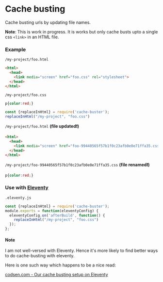 # Cache busting

Cache busting urls by updating file names.

**Note**: This is work in progress. It is works but only cache busts upto a single css `<link>` in an HTML file.

### Example

`/my-project/foo.html`

```html
<html>
  <head>
    <link media="screen" href="foo.css" rel="stylesheet">
  </head>
</html>
```

`/my-project/foo.css`
```css
p{color:red;}
```

```javascript
const {replaceInHtml} = require('cache-buster');
replaceInHtml("/my-project", "foo.css")
```

`/my-project/foo.html` **(file updated:heavy_exclamation_mark:)**

```html
<html>
  <head>
    <link media="screen" href="foo-99440565f57b1f0c23afb0e0e71ffa35.css" rel="stylesheet">
  </head>
</html>
```

`/my-project/foo-99440565f57b1f0c23afb0e0e71ffa35.css` **(file renamed:heavy_exclamation_mark:)**
```css
p{color:red;}
```

### Use with [Eleventy](https://www.11ty.dev)

`.eleventy.js`

```javascript
const {replaceInHtml} = require('cache-buster');
module.exports = function(eleventyConfig) {
  eleventyConfig.on('afterBuild', function() {
    replaceInHtml("/my-project", "foo.css")
  });
};
```

#### Note

I am not well-versed with Eleventy. Hence it's more likely to find better ways to do cache-busting with eleventy.

Here is one such way which happens to be a nice read:

[codsen.com - Our cache busting setup on Eleventy](https://codsen.com/articles/our-cache-busting-setup-on-eleventy/)
